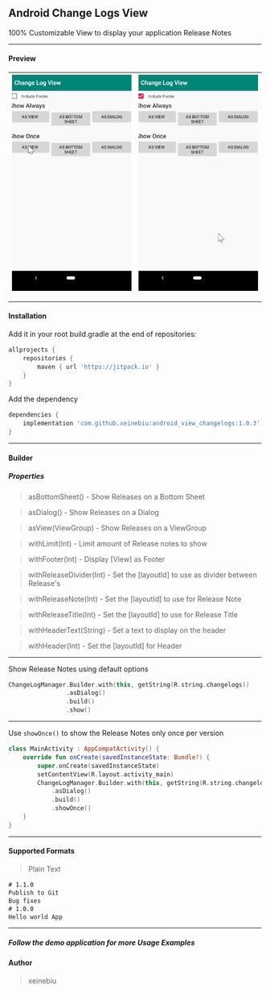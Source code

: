 ## Android Change Logs View
100% Customizable View to display your application Release Notes

----
#### Preview

| ![](docs/showAlways.gif) | ![](docs/showAlwaysWithFooter.gif) |
| ------------- | ------------- |

----
#### Installation
Add it in your root build.gradle at the end of repositories:
````groovy
allprojects {
	repositories {
		maven { url 'https://jitpack.io' }
	}
}
````
Add the dependency
````groovy
dependencies {
    implementation 'com.github.xeinebiu:android_view_changelogs:1.0.3'
}
````


----
#### Builder

##### Properties
> asBottomSheet() - Show Releases on a Bottom Sheet

> asDialog() - Show Releases on a Dialog

> asView(ViewGroup) - Show Releases on a ViewGroup

> withLimit(Int) - Limit amount of Release notes to show

> withFooter(Int) - Display [View] as Footer

> withReleaseDivider(Int) - Set the [layoutId] to use as divider between Release's

> withReleaseNote(Int) - Set the [layoutId] to use for Release Note

> withReleaseTitle(Int) - Set the [layoutId] to use for Release Title

> withHeaderText(String) - Set a text to display on the header

> withHeader(Int) - Set the [layoutId] for Header
----
Show Release Notes using default options
````kotlin
ChangeLogManager.Builder.with(this, getString(R.string.changelogs))
                .asDialog()
                .build()
                .show()
````


----
Use ```showOnce()``` to show the Release Notes only once per version
````kotlin
class MainActivity : AppCompatActivity() {
    override fun onCreate(savedInstanceState: Bundle?) {
        super.onCreate(savedInstanceState)
        setContentView(R.layout.activity_main)
        ChangeLogManager.Builder.with(this, getString(R.string.changelogs))
            .asDialog()
            .build()
            .showOnce()
    }
}
````


---
#### Supported Formats
> Plain Text
````
# 1.1.0
Publish to Git
Bug fixes
# 1.0.0
Hello world App
````

----
##### Follow the demo application for more Usage Examples

#### Author
> xeinebiu
